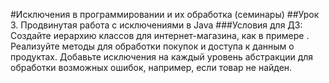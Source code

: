 #Исключения в программировании и их обработка (семинары)
##Урок 3. Продвинутая работа с исключениями в Java
###Условия для ДЗ:
Создайте иерархию классов для интернет-магазина, как в примере .
Реализуйте методы для обработки покупок и доступа к данным о продуктах.
Добавьте исключения на каждый уровень абстракции для обработки возможных ошибок, например, если товар не найден.
